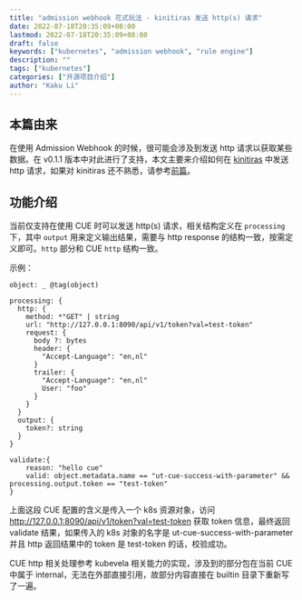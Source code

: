 ```yaml
---
title: "admission webhook 花式玩法 - kinitiras 发送 http(s) 请求"
date: 2022-07-18T20:35:09+08:00
lastmod: 2022-07-18T20:35:09+08:00
draft: false
keywords: ["kubernetes", "admission webhook", "rule engine"]
description: ""
tags: ["kubernetes"]
categories: ["开源项目介绍"]
author: "Kaku Li"
---
```


## 本篇由来

在使用 Admission Webhook 的时候，很可能会涉及到发送 http 请求以获取某些数据。在 v0.1.1 版本中对此进行了支持，本文主要来介绍如何在 [kinitiras](https://github.com/k-cloud-labs/kinitiras) 中发送 http 请求，如果对 kinitiras 还不熟悉，请参考[前篇](../kinitiras)。

## 功能介绍

当前仅支持在使用 CUE 时可以发送 http(s) 请求，相关结构定义在 `processing` 下，其中 `output` 用来定义输出结果，需要与 http response 的结构一致，按需定义即可。`http` 部分和 CUE `http` 结构一致。

示例：

```cue
object: _ @tag(object)

processing: {
  http: {
    method: *"GET" | string
    url: "http://127.0.0.1:8090/api/v1/token?val=test-token"
    request: {
      body ?: bytes
      header: {
        "Accept-Language": "en,nl"
      }
      trailer: {
        "Accept-Language": "en,nl"
        User: "foo"
      }
    }
  }
  output: {
    token?: string
  }
}

validate:{
	reason: "hello cue"
	valid: object.metadata.name == "ut-cue-success-with-parameter" && processing.output.token == "test-token"
}
```

上面这段 CUE 配置的含义是传入一个 k8s 资源对象，访问 http://127.0.0.1:8090/api/v1/token?val=test-token 获取 token 信息，最终返回 validate 结果，如果传入的 k8s 对象的名字是 ut-cue-success-with-parameter 并且 http 返回结果中的 token 是 test-token 的话，校验成功。

CUE http 相关处理参考 kubevela 相关能力的实现，涉及到的部分包在当前 CUE 中属于 internal，无法在外部直接引用，故部分内容直接在 builtin 目录下重新写了一遍。

